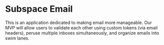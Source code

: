 # Subspace Email

This is an application dedicated to making email more manageable. Our MVP will allow users to validate each other using custom tokens (via email headers), peruse multiple inboxes simultaneously, and organize emails into swim lanes.
